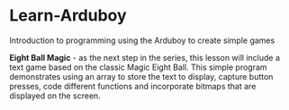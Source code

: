 # Learn-Arduboy
Introduction to programming using the Arduboy to create simple games

**Eight Ball Magic** - as the next step in the series, this lesson will include a text game based on the classic Magic Eight Ball. This simple program demonstrates using an array to store the text to display, capture button presses, code different functions and incorporate bitmaps that are displayed on the screen.
